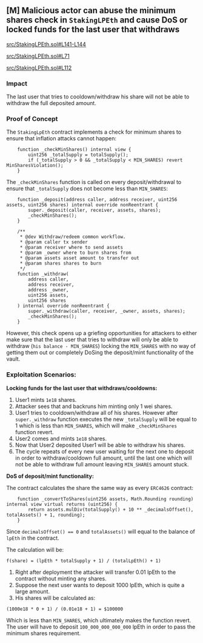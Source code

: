 ## [M] Malicious actor can abuse the minimum shares check in `StakingLPEth` and cause DoS or locked funds for the last user that withdraws

[src/StakingLPEth.sol#L141-L144](repos/2024-07-loopfi/src/StakingLPEth.sol#L141-L144)

[src/StakingLPEth.sol#L71](repos/2024-07-loopfi/src/StakingLPEth.sol#L71)

[src/StakingLPEth.sol#L112](repos/2024-07-loopfi/src/StakingLPEth.sol#L112)

### Impact

The last user that tries to cooldown/withdraw his share will not be able to withdraw the full deposited amount.

### Proof of Concept

The `StakingLpEth` contract implements a check for minimum shares to ensure that inflation attacks cannot happen:

```solidity
    function _checkMinShares() internal view {
        uint256 _totalSupply = totalSupply();
        if (_totalSupply > 0 && _totalSupply < MIN_SHARES) revert MinSharesViolation();
    }
```

The `_checkMinShares` function is called on every deposit/withdrawal to ensure that `_totalSupply` does not become less than `MIN_SHARES`:

```solidity
    function _deposit(address caller, address receiver, uint256 assets, uint256 shares) internal override nonReentrant {
        super._deposit(caller, receiver, assets, shares);
        _checkMinShares();
    }

    /**
     * @dev Withdraw/redeem common workflow.
     * @param caller tx sender
     * @param receiver where to send assets
     * @param _owner where to burn shares from
     * @param assets asset amount to transfer out
     * @param shares shares to burn
     */
    function _withdraw(
        address caller,
        address receiver,
        address _owner,
        uint256 assets,
        uint256 shares
    ) internal override nonReentrant {
        super._withdraw(caller, receiver, _owner, assets, shares);
        _checkMinShares();
    }
```

However, this check opens up a griefing opportunities for attackers to either make sure that the last user that tries to withdraw will only be able to withdraw (`his balance - MIN_SHARES`) locking the `MIN_SHARES` with no way of getting them out or completely DoSing the deposit/mint functionality of the vault.

### Exploitation Scenarios:

**Locking funds for the last user that withdraws/cooldowns:**

1. User1 mints `1e18` shares.
2. Attacker sees that and backruns him minting only 1 wei shares.
3. User1 tries to cooldown/withdraw all of his shares. However after `super._withdraw` function executes the new `_totalSupply` will be equal to 1 which is less than `MIN_SHARES`, which will make `_checkMinShares` function revert.
4. User2 comes and mints `1e18` shares.
5. Now that User2 deposited User1 will be able to withdraw his shares.
6. The cycle repeats of every new user waiting for the next one to deposit in order to withdraw/cooldown full amount, until the last one which will not be able to withdraw full amount leaving `MIN_SHARES` amount stuck.

**DoS of deposit/mint functionality:**

The contract calculates the share the same way as every `ERC4626` contract:

```solidity
    function _convertToShares(uint256 assets, Math.Rounding rounding) internal view virtual returns (uint256) {
        return assets.mulDiv(totalSupply() + 10 ** _decimalsOffset(), totalAssets() + 1, rounding);
    }
```

Since `decimalsOffset() == 0` and `totalAssets()` will equal to the balance of `lpEth` in the contract.

The calculation will be:

`f(share) = (lpEth * totalSupply + 1) / (totalLpEth() + 1)`

1. Right after deployment the attacker will transfer 0.01 lpEth to the contract without minting any shares.
2. Suppose the next user wants to deposit 1000 lpEth, which is quite a large amount.
3. His shares will be calculated as:

`(1000e18 * 0 + 1) / (0.01e18 + 1) = $100000`

Which is less than `MIN_SHARES`, which ultimately makes the function revert. The user will have to deposit `100_000_000_000_000` lpEth in order to pass the minimum shares requirement.



